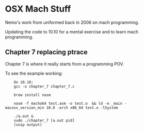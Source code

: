 # OSX Mach Stuff


Nemo's work from uniformed back in 2006 on mach programming.

Updating the code to 10.10 for a mental exercise and to learn mach programming.

## Chapter 7 replacing ptrace


Chapter 7 is where it really starts from a programming POV.

To see the example working:


		On 10.10:
		gcc -o chapter_7 chapter_7.c

		brew install nasm

		nasm -f macho64 test.asm -o test.o  && ld -e _main -macosx_version_min 10.8 -arch x86_64 test.o -lSystem

		./a.out &
		sudo ./chapter_7 [a.out pid]
		[snip output]

